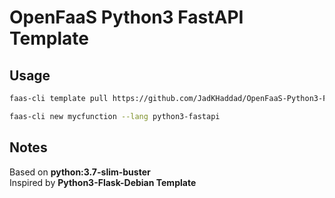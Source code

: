 # OpenFaaS Python3 FastAPI Template

## Usage
```sh
faas-cli template pull https://github.com/JadKHaddad/OpenFaaS-Python3-FastAPI-Template

faas-cli new mycfunction --lang python3-fastapi
```

## Notes
Based on **python:3.7-slim-buster**<br>
Inspired by **Python3-Flask-Debian Template**